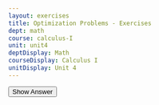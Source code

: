 ```yaml
---
layout: exercises
title: Optimization Problems - Exercises
dept: math
course: calculus-I
unit: unit4
deptDisplay: Math
courseDisplay: Calculus I
unitDisplay: Unit 4
---
```



<div class="answerBox">
<button onclick="myFunction('answer1')" class="answerButton">Show Answer</button>
<div  id="answer1" class="answer" >
